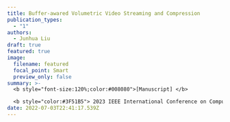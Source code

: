 ```yaml
---
title: Buffer-awared Volumetric Video Streaming and Compression
publication_types:
  - "1"
authors:
  - Junhua Liu
draft: true
featured: true
image:
  filename: featured
  focal_point: Smart
  preview_only: false
summary: >-
  <b style="font-size:120%;color:#008080">[Manuscript] </b> 

  <b style="color:#3F51B5"> 2023 IEEE International Conference on Computer Communicationss</b><b style="color:red"> (CCF-A)</b>
date: 2022-07-03T22:41:17.539Z
---
```

